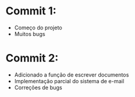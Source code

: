 # Commit 1:
- Começo do projeto
- Muitos bugs
# Commit 2:
- Adicionado a função de escrever documentos
- Implementação parcial do sistema de e-mail
- Correções de bugs